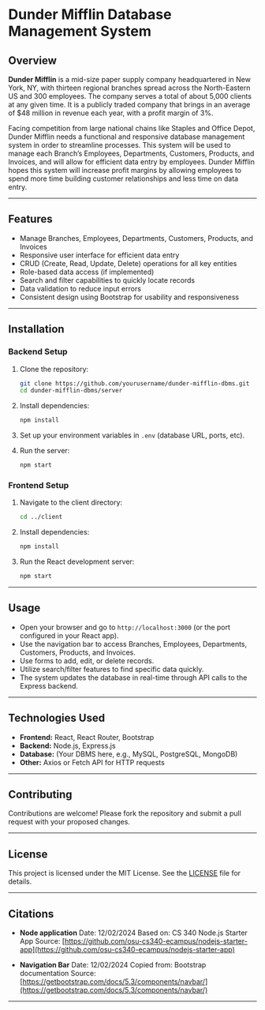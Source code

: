 # Dunder Mifflin Database Management System

## Overview

**Dunder Mifflin** is a mid-size paper supply company headquartered in New York, NY, with thirteen regional branches spread across the North-Eastern US and 300 employees. The company serves a total of about 5,000 clients at any given time. It is a publicly traded company that brings in an average of \$48 million in revenue each year, with a profit margin of 3%.

Facing competition from large national chains like Staples and Office Depot, Dunder Mifflin needs a functional and responsive database management system in order to streamline processes. This system will be used to manage each Branch’s Employees, Departments, Customers, Products, and Invoices, and will allow for efficient data entry by employees. Dunder Mifflin hopes this system will increase profit margins by allowing employees to spend more time building customer relationships and less time on data entry.

---

## Features

* Manage Branches, Employees, Departments, Customers, Products, and Invoices
* Responsive user interface for efficient data entry
* CRUD (Create, Read, Update, Delete) operations for all key entities
* Role-based data access (if implemented)
* Search and filter capabilities to quickly locate records
* Data validation to reduce input errors
* Consistent design using Bootstrap for usability and responsiveness

---

## Installation

### Backend Setup

1. Clone the repository:

   ```bash
   git clone https://github.com/yourusername/dunder-mifflin-dbms.git
   cd dunder-mifflin-dbms/server
   ```

2. Install dependencies:

   ```bash
   npm install
   ```

3. Set up your environment variables in `.env` (database URL, ports, etc).

4. Run the server:

   ```bash
   npm start
   ```

### Frontend Setup

1. Navigate to the client directory:

   ```bash
   cd ../client
   ```

2. Install dependencies:

   ```bash
   npm install
   ```

3. Run the React development server:

   ```bash
   npm start
   ```

---

## Usage

* Open your browser and go to `http://localhost:3000` (or the port configured in your React app).
* Use the navigation bar to access Branches, Employees, Departments, Customers, Products, and Invoices.
* Use forms to add, edit, or delete records.
* Utilize search/filter features to find specific data quickly.
* The system updates the database in real-time through API calls to the Express backend.

---

## Technologies Used

* **Frontend:** React, React Router, Bootstrap
* **Backend:** Node.js, Express.js
* **Database:** (Your DBMS here, e.g., MySQL, PostgreSQL, MongoDB)
* **Other:** Axios or Fetch API for HTTP requests

---

## Contributing

Contributions are welcome! Please fork the repository and submit a pull request with your proposed changes.

---

## License

This project is licensed under the MIT License. See the [LICENSE](LICENSE) file for details.

---

## Citations

* **Node application**
  Date: 12/02/2024
  Based on: CS 340 Node.js Starter App
  Source: [https://github.com/osu-cs340-ecampus/nodejs-starter-app](https://github.com/osu-cs340-ecampus/nodejs-starter-app)

* **Navigation Bar**
  Date: 12/02/2024
  Copied from: Bootstrap documentation
  Source: [https://getbootstrap.com/docs/5.3/components/navbar/](https://getbootstrap.com/docs/5.3/components/navbar/)

---
